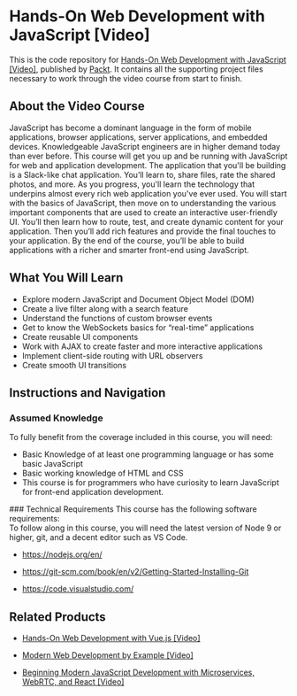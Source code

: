 # Hands-On Web Development with JavaScript [Video]
This is the code repository for [Hands-On Web Development with JavaScript [Video]](https://www.packtpub.com/application-development/hands-web-development-javascript-video?utm_source=github&utm_medium=repository&utm_campaign=9781789348903), published by [Packt](https://www.packtpub.com/?utm_source=github). It contains all the supporting project files necessary to work through the video course from start to finish.
## About the Video Course
JavaScript has become a dominant language in the form of mobile applications, browser applications, server applications, and embedded devices. Knowledgeable JavaScript engineers are in higher demand today than ever before. This course will get you up and be running with JavaScript for web and application development.
The application that you'll be building is a Slack-like chat application. You’ll learn to, share files, rate the shared photos, and more. As you progress, you'll learn the technology that underpins almost every rich web application you've ever used. You will start with the basics of JavaScript, then move on to understanding the various important components that are used to create an interactive user-friendly UI.
You’ll then learn how to route, test, and create dynamic content for your application. Then you’ll add rich features and provide the final touches to your application. By the end of the course, you’ll be able to build applications with a richer and smarter front-end using JavaScript.


<H2>What You Will Learn</H2>
<DIV class=book-info-will-learn-text>
<UL>
<LI>Explore modern JavaScript and Document Object Model (DOM)
<LI>Create a live filter along with a search feature
<LI>Understand the functions of custom browser events
<LI>Get to know the WebSockets basics for “real-time” applications
<LI>Create reusable UI components
<LI>Work with AJAX to create faster and more interactive applications
<LI>Implement client-side routing with URL observers
<LI>Create smooth UI transitions </LI></UL></DIV>

## Instructions and Navigation
### Assumed Knowledge
To fully benefit from the coverage included in this course, you will need:<br/>
<UL>
<LI>Basic Knowledge of at least one programming language or has some basic JavaScript
<LI>Basic working knowledge of HTML and CSS
<LI>This course is for programmers who have curiosity to learn JavaScript for front-end application development.</LI></UL>
### Technical Requirements
This course has the following software requirements:<br/>
To follow along in this course, you will need the latest version of Node 9 or higher, git, and a decent editor such as VS Code.



- https://nodejs.org/en/

- https://git-scm.com/book/en/v2/Getting-Started-Installing-Git

- https://code.visualstudio.com/

## Related Products
* [Hands-On Web Development with Vue.js [Video]](https://www.packtpub.com/web-development/hands-web-development-vuejs-video?utm_source=github&utm_medium=repository&utm_campaign=9781787283039)

* [Modern Web Development by Example [Video]](https://www.packtpub.com/application-development/modern-web-development-example-video?utm_source=github&utm_medium=repository&utm_campaign=9781788622509)

* [Beginning Modern JavaScript Development with Microservices, WebRTC, and React [Video]](https://www.packtpub.com/web-development/beginning-modern-javascript-development-microservices-webrtc-and-react-elearning-video?utm_source=github&utm_medium=repository&utm_campaign=9781789133684)

